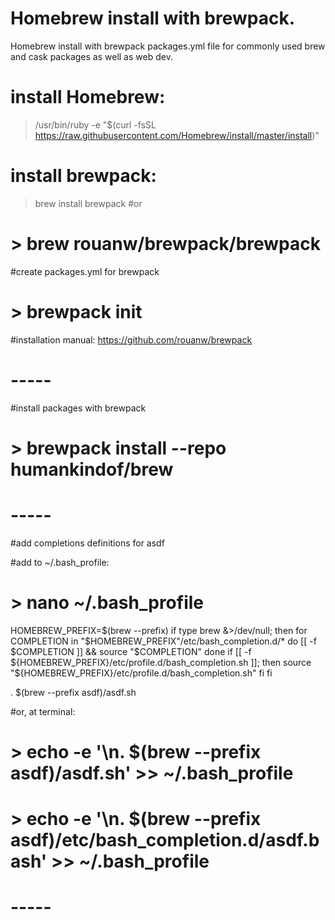 # Homebrew install with brewpack. 
Homebrew install with brewpack packages.yml file for commonly used brew and cask packages as well as web dev.

# install Homebrew:
>/usr/bin/ruby -e "$(curl -fsSL https://raw.githubusercontent.com/Homebrew/install/master/install)"

# install brewpack:
> brew install brewpack
#or
# > brew rouanw/brewpack/brewpack

#create packages.yml for brewpack
# > brewpack init

#installation manual: https://github.com/rouanw/brewpack

# -----
#install packages with brewpack
# > brewpack install --repo humankindof/brew

# -----
#add completions definitions for asdf

#add to ~/.bash_profile:
# > nano ~/.bash_profile

HOMEBREW_PREFIX=$(brew --prefix)
if type brew &>/dev/null; then
  for COMPLETION in "$HOMEBREW_PREFIX"/etc/bash_completion.d/*
  do
    [[ -f $COMPLETION ]] && source "$COMPLETION"
  done
  if [[ -f ${HOMEBREW_PREFIX}/etc/profile.d/bash_completion.sh ]];
  then
    source "${HOMEBREW_PREFIX}/etc/profile.d/bash_completion.sh"
  fi
fi

. $(brew --prefix asdf)/asdf.sh

#or, at terminal:
# > echo -e '\n. $(brew --prefix asdf)/asdf.sh' >> ~/.bash_profile
# > echo -e '\n. $(brew --prefix asdf)/etc/bash_completion.d/asdf.bash' >> ~/.bash_profile

# -----
